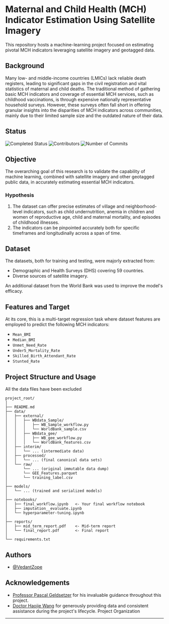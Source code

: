 Maternal and Child Health (MCH) Indicator Estimation Using Satellite Imagery
==============================
This repository hosts a machine-learning project focused on estimating pivotal MCH indicators leveraging satellite imagery and geotagged data.

## Background

Many low- and middle-income countries (LMICs) lack reliable death registers, leading to significant gaps in the civil registration and vital statistics of maternal and child deaths. The traditional method of gathering basic MCH indicators and coverage of essential MCH services, such as childhood vaccinations, is through expensive nationally representative household surveys. However, these surveys often fall short in offering granular insights into the disparities of MCH indicators across communities, mainly due to their limited sample size and the outdated nature of their data.

## Status

![Completed Status](https://img.shields.io/badge/status-completed-brightgreen.svg)
![Contributors](https://img.shields.io/github/contributors/VedantZope/Maternal-and-Child-Health-Monitoring-in-LMICs.svg)
![Number of Commits](https://img.shields.io/github/commit-activity/y/VedantZope/Maternal-and-Child-Health-Monitoring-in-LMICs.svg)

## Objective

The overarching goal of this research is to validate the capability of machine learning, combined with satellite imagery and other geotagged public data, in accurately estimating essential MCH indicators.

### Hypothesis

1. The dataset can offer precise estimates of village and neighborhood-level indicators, such as child undernutrition, anemia in children and women of reproductive age, child and maternal mortality, and episodes of childhood illnesses.
2. The indicators can be pinpointed accurately both for specific timeframes and longitudinally across a span of time.

## Dataset

The datasets, both for training and testing, were majorly extracted from:
- Demographic and Health Surveys (DHS) covering 59 countries.
- Diverse sources of satellite imagery.

An additional dataset from the World Bank was used to improve the model's efficacy.

## Features and Target

At its core, this is a multi-target regression task where dataset features are employed to predict the following MCH indicators:
- `Mean_BMI`
- `Median_BMI`
- `Unmet_Need_Rate`
- `Under5_Mortality_Rate`
- `Skilled_Birth_Attendant_Rate`
- `Stunted_Rate`

## Project Structure and Usage
All the data files have been excluded
```
project_root/
│
├── README.md
├── data/
│   ├── external/
│   │   ├── WBdata_Sample/
│   │   │   ├── WB_Sample_workflow.py
│   │   │   └── WorldBank_sample.csv
│   │   ├── WBdata_gee/
│   │   │   ├── WB_gee_workflow.py
│   │   │   └── WorldBank_features.csv
│   ├── interim/
│   │   └── ... (intermediate data)
│   ├── processed/
│   │   └── ... (final canonical data sets)
│   └── raw/
│       └── ... (original immutable data dump)
│       └── GEE_Features.parquet
│       └── training_label.csv
│
├── models/
│   └── ... (trained and serialized models)
│
├── notebooks/
│   ├── final_workflow.ipynb   <- Your final workflow notebook
│   ├── imputation__evaluate.ipynb
│   └── hyperparameter-tuning.ipynb
│
├── reports/
│   ├── mid_term_report.pdf    <- Mid-term report
│   └── final_report.pdf       <- Final report
│
└── requirements.txt
```
## Authors

- [@VedantZope](https://www.github.com/VedantZope)

## Acknowledgements

- [Professor Pascal Geldsetzer](https://profiles.stanford.edu/pascal-geldsetzer) for his invaluable guidance throughout this project.
- [Doctor Haojie Wang](https://scholar.google.com.hk/citations?user=oU5bH20AAAAJ&hl=en) for generously providing data and consistent assistance during the project's lifecycle.
Project Organization
--------

